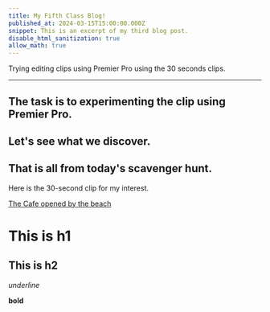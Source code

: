 ```yaml
---
title: My Fifth Class Blog!
published_at: 2024-03-15T15:00:00.000Z
snippet: This is an excerpt of my third blog post.
disable_html_sanitization: true
allow_math: true
---
```


Trying editing clips using Premier Pro using the 30 seconds clips.

---

## The task is to experimenting the clip using Premier Pro.



## Let's see what we discover.



## That is all from today's scavenger hunt.

Here is the 30-second clip for my interest.

[The Cafe opened by the beach]()

# This is h1

## This is h2

_underline_

**bold**
